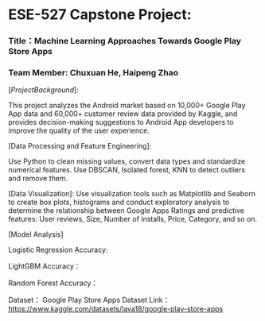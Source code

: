 # ESE-527 Capstone Project:

### Title：Machine Learning Approaches Towards Google Play Store Apps

### Team Member: Chuxuan He, Haipeng Zhao

 $[Project Background]:$

This project analyzes the Android market based on 10,000+ Google Play App data and 60,000+ customer review data provided by Kaggle, and provides decision-making suggestions to Android App developers to improve the quality of the user experience.

[Data Processing and Feature Engineering]:   

Use Python to clean missing values, convert data types and standardize numerical features. Use DBSCAN, Isolated forest, KNN to detect outliers and remove them.

[Data Visualization]: 
Use visualization tools such as Matplotlib and Seaborn to create box plots, histograms and conduct exploratory analysis to determine the relationship between Google Apps Ratings and predictive features: User reviews, Size, Number of installs, Price, Category, and so on.

[Model Analysis]  

Logistic Regression Accuracy:  

LightGBM Accuracy：  

Random Forest Accuracy：  


Dataset： Google Play Store Apps Dataset
Link：https://www.kaggle.com/datasets/lava18/google-play-store-apps
